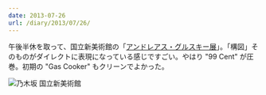 ```yaml
---
date: 2013-07-26
url: /diary/2013/07/26/
---
```


午後半休を取って、国立新美術館の「[アンドレアス・グルスキー展](http://gursky.jp/)」。「構図」そのものがダイレクトに表現になっている感じですごい。やはり "99 Cent" が圧巻。初期の "Gas Cooker" もクリーンでよかった。

![乃木坂 国立新美術館](http://instagram.com/p/cOF5dayLmZ/media?size=l "乃木坂 国立新美術館")